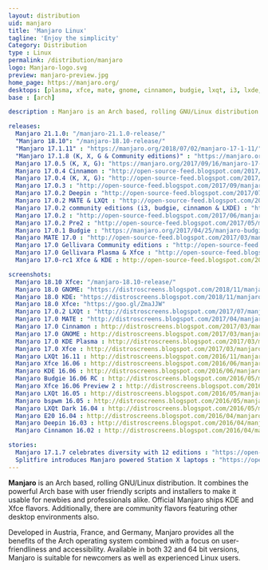 ```yaml
---
layout: distribution
uid: manjaro
title: 'Manjaro Linux'
tagline: 'Enjoy the simplicity'
Category: Distribution
type : Linux
permalink: /distribution/manjaro
logo: Manjaro-logo.svg
preview: manjaro-preview.jpg
home_page: https://manjaro.org/
desktops: [plasma, xfce, mate, gnome, cinnamon, budgie, lxqt, i3, lxde, awesome, bspwm, deepin]
base : [arch]

description : Manjaro is an Arch based, rolling GNU/Linux distribution. It combines the powerful Arch base with user friendly scripts and installers to make it usable for newbies and professionals alike. Stories and updates on Manjaro GNU/Linux.

releases:
  Manjaro 21.1.0: "/manjaro-21.1.0-release/"
  "Manjaro 18.10": "/manjaro-18.10-release/"
  "Manjaro 17.1.11" : "https://manjaro.org/2018/07/02/manjaro-17-1-11/"
  "Manjaro 17.1.8 (K, X, G & Community editions)" : "https://manjaro.org/2018/04/17/manjaro-17-1-8/"
  Manjaro 17.0.5 (K, X, G): "https://manjaro.org/2017/09/16/manjaro-17-0-5-released/"
  Manjaro 17.0.4 Cinnamon : "http://open-source-feed.blogspot.com/2017/09/manjaro-cinnamon-1704-released.html"
  Manjaro 17.0.4 (K, X, G): "http://open-source-feed.blogspot.com/2017/09/manjaro-1704-fixes-issue-with-graphical.html"
  Manjaro 17.0.3 : "http://open-source-feed.blogspot.com/2017/09/manjaro-1703-gellivara-released-gnome.html"
  Manjaro 17.0.2 Deepin : "http://open-source-feed.blogspot.com/2017/07/manjaro-deepin-1702-released-with.html"
  Manjaro 17.0.2 MATE & LXQt : "http://open-source-feed.blogspot.com/2017/07/manjaro-1702-mate-lxqt-community.html"
  Manjaro 17.0.2 community editions (i3, budgie, cinnamon & LXDE) : "http://open-source-feed.blogspot.com/2017/07/manjaro-1702-community-editions.html"
  Manjaro 17.0.2 : "http://open-source-feed.blogspot.com/2017/06/manjaro-1702-released-with-updated.html"
  Manjaro 17.0.2 Pre2 : "http://open-source-feed.blogspot.com/2017/05/manjaro-170-gellivara-gets-another.html"
  Manjaro 17.0.1 Budgie : "https://manjaro.org/2017/04/25/manjaro-budgie-17-0-1-released/"
  Manjaro MATE 17.0 : "http://open-source-feed.blogspot.com/2017/03/manjaro-mate-170-released-with-mate.html"
  Manjaro 17.0 Gellivara Community editions : "http://open-source-feed.blogspot.com/2017/03/manjaro-170-fringilla-community.html"
  Manjaro 17.0 Gellivara Plasma & Xfce : "http://open-source-feed.blogspot.com/2017/03/manjaro-170-fringilla-plasma-xfce.html"
  Manjaro 17.0-rc1 Xfce & KDE : http://open-source-feed.blogspot.com/2017/02/manjaro-170-rc1-xfce-kde-flavors.html

screenshots:
  Manjaro 18.10 Xfce: "/manjaro-18.10-release/"
  Manjaro 18.0 GNOME: "https://distroscreens.blogspot.com/2018/11/manjaro-180-illyria-gnome-edition.html"
  Manjaro 18.0 KDE: "https://distroscreens.blogspot.com/2018/11/manjaro-180-illyria-kde-plasma-edition.html"
  Manjaro 18.0 Xfce: "https://goo.gl/ZmaJJW"
  Manjaro 17.0.2 LXQt : "http://distroscreens.blogspot.com/2017/07/manjaro-lxqt-1702-screenshots.html"
  Manjaro 17.0 MATE : "http://distroscreens.blogspot.com/2017/04/manjaro-mate-170-screenshots.html"
  Manjaro 17.0 Cinnamon : http://distroscreens.blogspot.com/2017/03/manjaro-170-gellivara-cinnamon.html
  Manjaro 17.0 GNOME : http://distroscreens.blogspot.com/2017/03/manjaro-170-gellivara-gnome-screenshots.html
  Manjaro 17.0 KDE Plasma : http://distroscreens.blogspot.com/2017/03/manjaro-170-gellivara-plasma-edition.html
  Manjaro 17.0 Xfce : http://distroscreens.blogspot.com/2017/03/manjaro-170-fringilla-xfce-edition.html
  Manjaro LXQt 16.11 : http://distroscreens.blogspot.com/2016/11/manjaro-lxqt-edition-1611-screenshots.html
  Manjaro Xfce 16.06 : http://distroscreens.blogspot.com/2016/06/manjaro-1606-xfce-screenshots.html
  Manjaro KDE 16.06 : http://distroscreens.blogspot.com/2016/06/manjaro-1606-kde-daniella-screenshots.html 
  Manjaro Budgie 16.06 RC : http://distroscreens.blogspot.com/2016/05/manjaro-budgie-1606-rc-screenshots.html
  Manjaro Xfce 16.06 Preview 2 : http://distroscreens.blogspot.com/2016/04/manjaro-xfce-1606-daniella-preview-2.html
  Manjaro LXQt 16.05 : http://distroscreens.blogspot.com/2016/05/manjaro-lxqt-1605-ice-screenshots.html
  Manjaro bspwm 16.05 : http://distroscreens.blogspot.com/2016/05/manjaro-bspwm-1605-screenshots.html
  Manjaro LXQt Dark 16.04 : http://distroscreens.blogspot.com/2016/05/manjaro-lxqt-dark-1604-screenshots.html
  Manjaro E20 16.04 : http://distroscreens.blogspot.com/2016/04/manjaro-e20-1604-screenshots.html
  Manjaro Deepin 16.03 : http://distroscreens.blogspot.com/2016/04/manjaro-deepin-1603-screenshots.html
  Manjaro Cinnamon 16.02 : http://distroscreens.blogspot.com/2016/04/manjaro-cinnamon-1602-screenshots.html

stories:
  Manjaro 17.1.7 celebrates diversity with 12 editions : "https://open-source-feed.blogspot.com/2018/04/manjaro-1717-celebrates-diversity-with.html"
  Splitfire introduces Manjaro powered Station X laptops : "https://open-source-feed.blogspot.com/2017/09/station-x-introduces-manjaro-powered.html"
---
```


**Manjaro** is an Arch based, rolling GNU/Linux distribution. It combines the powerful Arch base with user friendly scripts and installers to make it usable for newbies and professionals alike. Official Manjaro ships KDE and Xfce flavors. Additionally, there are community flavors featuring other desktop environments also.

Developed in Austria, France, and Germany, Manjaro provides all the benefits of the Arch operating system combined with a focus on user-friendliness and accessibility. Available in both 32 and 64 bit versions, Manjaro is suitable for newcomers as well as experienced Linux users.
